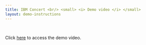 ```yaml
---
title: IBM Concert <br/> <small> <i> Demo video </i> </small>
layout: demo-instructions
---
```


<span id="top"></span>

<br/>

Click <a href="test-link" target="_blank" rel="noreferrer">here</a> to access the demo video.

<inline-notification text="Box tends to have poor resolution when streaming videos. For better results, download the video."></inline-notification>